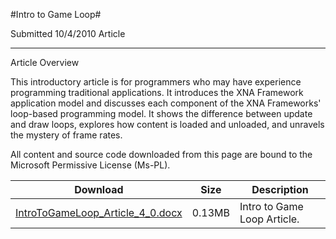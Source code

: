 #Intro to Game Loop#

Submitted
10/4/2010
Article

---

Article Overview

This introductory article is for programmers who may have experience programming traditional applications. It introduces the XNA Framework application model and discusses each component of the XNA Frameworks' loop-based programming model. It shows the difference between update and draw loops, explores how content is loaded and unloaded, and unravels the mystery of frame rates.

All content and source code downloaded from this page are bound to the Microsoft Permissive License (Ms-PL).



Download | Size | Description
---|---|---|
[IntroToGameLoop_Article_4_0.docx](https://github.com/DDReaper/XNAGameStudio/blob/master/Documents/IntroToGameLoop_Article_4_0.docx?raw=true) | 0.13MB | Intro to Game Loop Article. 